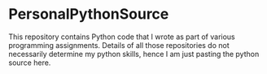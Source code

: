 # PersonalPythonSource
This repository contains Python code that I wrote as part of various programming assignments. Details of all those repositories do not necessarily determine my python skills, hence I am just pasting the python source here.
